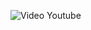 ![Video Youtube]([https://www.youtube.com/watch?v=1PooIY_CXpA](https://avatars.githubusercontent.com/u/60588618?v=4))
